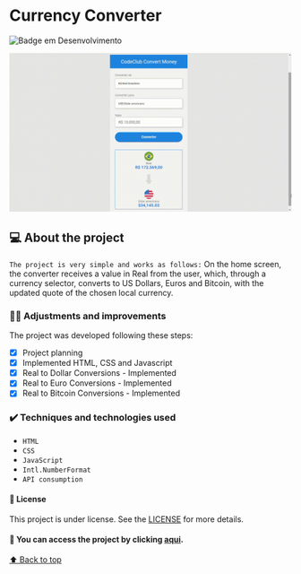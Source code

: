 # Currency Converter
![Badge em Desenvolvimento](http://img.shields.io/static/v1?label=STATUS&message=PROJECT%20COMPLETED&color=GREEN&style=for-the-badge)

<img src="/screen-project.gif" alt="imagem-principal">







## 💻  About the project
`The project is very simple and works as follows:` 
On the home screen, the converter receives a value in Real from the user, which, through a currency selector, converts to US Dollars, Euros and Bitcoin, with the updated quote of the chosen local currency.



### 👨‍💻 Adjustments and improvements

The project was developed following these steps:

- [x] Project planning
- [x] Implemented HTML, CSS and Javascript
- [x] Real to Dollar Conversions - Implemented
- [x] Real to Euro Conversions - Implemented
- [x] Real to Bitcoin Conversions - Implemented

### ✔️ Techniques and technologies used

- ``HTML``
- ``CSS``
- ``JavaScript``
- ``Intl.NumberFormat``
- ``API consumption``



#### 📝 License

This project is under license. See the [LICENSE](LICENSE.md) for more details.

#### 📁 You can access the project by clicking [aqui](https://sergioluiscardoso.github.io/currency-converter/).

[⬆ Back to top](#currency-converter)<br>

